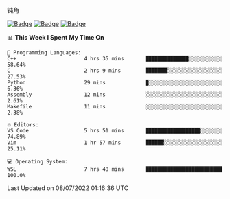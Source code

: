 钝角


[![Badge](https://cp-logo.vercel.app/leetcode-cn/_Hy3)](https://leetcode.cn/u/_hy3/)
[![Badge](https://cp-logo.vercel.app/codeforces/buhuixiedaima)](https://codeforces.com/profile/buhuixiedaima)
[![Badge](https://cp-logo.vercel.app/atcoder/Hy3)](https://atcoder.jp/users/Hy3)
<br>
<!--START_SECTION:waka-->
📊 **This Week I Spent My Time On** 

```text
💬 Programming Languages: 
C++                      4 hrs 35 mins       ██████████████░░░░░░░░░░░   58.64% 
C                        2 hrs 9 mins        ███████░░░░░░░░░░░░░░░░░░   27.53% 
Python                   29 mins             █░░░░░░░░░░░░░░░░░░░░░░░░   6.36% 
Assembly                 12 mins             ░░░░░░░░░░░░░░░░░░░░░░░░░   2.61% 
Makefile                 11 mins             ░░░░░░░░░░░░░░░░░░░░░░░░░   2.38%

🔥 Editors: 
VS Code                  5 hrs 51 mins       ██████████████████░░░░░░░   74.89% 
Vim                      1 hr 57 mins        ██████░░░░░░░░░░░░░░░░░░░   25.11%

💻 Operating System: 
WSL                      7 hrs 48 mins       █████████████████████████   100.0%

```


 Last Updated on 08/07/2022 01:16:36 UTC
<!--END_SECTION:waka-->


